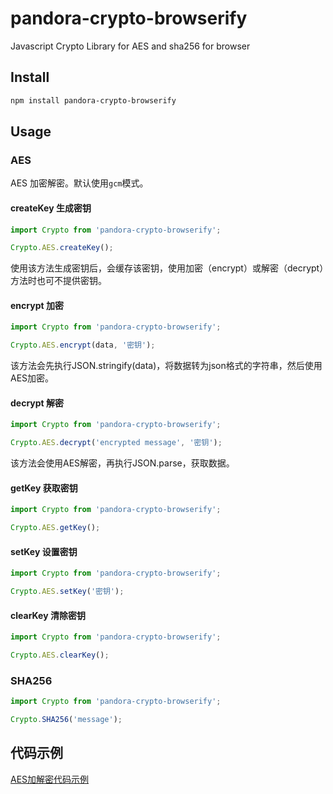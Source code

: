 # pandora-crypto-browserify
Javascript Crypto Library for AES and sha256 for browser


## Install

```bash
npm install pandora-crypto-browserify
``` 

## Usage

### AES

AES 加密解密。默认使用`gcm`模式。

#### createKey 生成密钥

```javascript
import Crypto from 'pandora-crypto-browserify';

Crypto.AES.createKey();
```

使用该方法生成密钥后，会缓存该密钥，使用加密（encrypt）或解密（decrypt）方法时也可不提供密钥。

#### encrypt 加密

```javascript
import Crypto from 'pandora-crypto-browserify';

Crypto.AES.encrypt(data, '密钥');
```

该方法会先执行JSON.stringify(data)，将数据转为json格式的字符串，然后使用AES加密。

#### decrypt 解密

```javascript
import Crypto from 'pandora-crypto-browserify';

Crypto.AES.decrypt('encrypted message', '密钥');
```

该方法会使用AES解密，再执行JSON.parse，获取数据。

#### getKey 获取密钥

```javascript
import Crypto from 'pandora-crypto-browserify';

Crypto.AES.getKey();
```

#### setKey 设置密钥

```javascript
import Crypto from 'pandora-crypto-browserify';

Crypto.AES.setKey('密钥');
```

#### clearKey 清除密钥

```javascript
import Crypto from 'pandora-crypto-browserify';

Crypto.AES.clearKey();
```

### SHA256

```javascript
import Crypto from 'pandora-crypto-browserify';

Crypto.SHA256('message');
```


## 代码示例
[AES加解密代码示例](https://www.jianshu.com/p/50a868842501)
